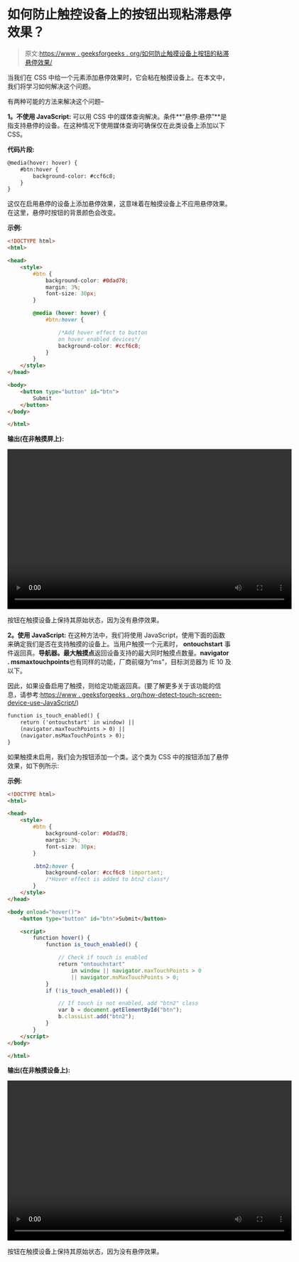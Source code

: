 # 如何防止触控设备上的按钮出现粘滞悬停效果？

> 原文:[https://www . geeksforgeeks . org/如何防止触摸设备上按钮的粘滞悬停效果/](https://www.geeksforgeeks.org/how-to-prevent-sticky-hover-effects-for-buttons-on-touch-devices/)

当我们在 CSS 中给一个元素添加悬停效果时，它会粘在触摸设备上。在本文中，我们将学习如何解决这个问题。

有两种可能的方法来解决这个问题–

**1。不使用 JavaScript:** 可以用 CSS 中的媒体查询解决。条件**“悬停:悬停”**是指支持悬停的设备。在这种情况下使用媒体查询可确保仅在此类设备上添加以下 CSS。

**代码片段:**

```html
@media(hover: hover) {
    #btn:hover {
        background-color: #ccf6c8;
    }
}
```

这仅在启用悬停的设备上添加悬停效果，这意味着在触摸设备上不应用悬停效果。在这里，悬停时按钮的背景颜色会改变。

**示例:**

```html
<!DOCTYPE html>
<html>

<head>
    <style>
        #btn {
            background-color: #0dad78;
            margin: 3%;
            font-size: 30px;
        }

        @media (hover: hover) {
            #btn:hover {

                /*Add hover effect to button 
                on hover enabled devices*/
                background-color: #ccf6c8;
            }
        }
    </style>
</head>

<body>
    <button type="button" id="btn">
        Submit
    </button>
</body>

</html>
```

**输出(在非触摸屏上):**

<video class="wp-video-shortcode" id="video-501244-1" width="640" height="360" loop="1" autoplay="" preload="metadata" controls=""><source type="video/mp4" src="https://media.geeksforgeeks.org/wp-content/uploads/20201005202449/index.html.mp4?_=1">[https://media.geeksforgeeks.org/wp-content/uploads/20201005202449/index.html.mp4](https://media.geeksforgeeks.org/wp-content/uploads/20201005202449/index.html.mp4)</video>

按钮在触摸设备上保持其原始状态，因为没有悬停效果。

**2。使用 JavaScript:** 在这种方法中，我们将使用 JavaScript，使用下面的函数来确定我们是否在支持触摸的设备上。当用户触摸一个元素时， **ontouchstart** 事件返回真。**导航器。最大触摸点**返回设备支持的最大同时触摸点数量。**navigator . msmaxtouchpoints**也有同样的功能，厂商前缀为“ms”，目标浏览器为 IE 10 及以下。

因此，如果设备启用了触摸，则给定功能返回真。(要了解更多关于该功能的信息，请参考:[https://www . geeksforgeeks . org/how-detect-touch-screen-device-use-JavaScript/](https://www.geeksforgeeks.org/how-to-detect-touch-screen-device-using-javascript/))

```html
function is_touch_enabled() {
    return ('ontouchstart' in window) ||
    (navigator.maxTouchPoints > 0) ||
    (navigator.msMaxTouchPoints > 0);
}
```

如果触摸未启用，我们会为按钮添加一个类。这个类为 CSS 中的按钮添加了悬停效果，如下例所示:

**示例:**

```html
<!DOCTYPE html>
<html>

<head>
    <style>
        #btn {
            background-color: #0dad78;
            margin: 3%;
            font-size: 30px;
        }

        .btn2:hover {
            background-color: #ccf6c8 !important;
            /*Hover effect is added to btn2 class*/
        }
    </style>
</head>

<body onload="hover()">
    <button type="button" id="btn">Submit</button>

    <script>
        function hover() {
            function is_touch_enabled() {

                // Check if touch is enabled
                return "ontouchstart"
                    in window || navigator.maxTouchPoints > 0
                    || navigator.msMaxTouchPoints > 0;
            }
            if (!is_touch_enabled()) {

                // If touch is not enabled, add "btn2" class
                var b = document.getElementById("btn");
                b.classList.add("btn2");
            }
        }
    </script>
</body>

</html>
```

**输出(在非触摸设备上):**

<video class="wp-video-shortcode" id="video-501244-2" width="640" height="360" loop="1" autoplay="" preload="metadata" controls=""><source type="video/mp4" src="https://media.geeksforgeeks.org/wp-content/uploads/20201005202449/index.html.mp4?_=2">[https://media.geeksforgeeks.org/wp-content/uploads/20201005202449/index.html.mp4](https://media.geeksforgeeks.org/wp-content/uploads/20201005202449/index.html.mp4)</video>

按钮在触摸设备上保持其原始状态，因为没有悬停效果。